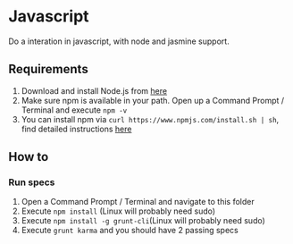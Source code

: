 # Javascript

Do a interation in javascript, with node and jasmine support.

## Requirements

1. Download and install Node.js from [here](https://nodejs.org/)
2. Make sure npm is available in your path. Open up a Command Prompt / Terminal and execute `npm -v`
3. You can install npm via `curl https://www.npmjs.com/install.sh | sh`, find detailed instructions [here](https://www.npmjs.com/package/npm)

## How to

### Run specs
1. Open a Command Prompt / Terminal and navigate to this folder
2. Execute `npm install` (Linux will probably need sudo)
3. Execute `npm install -g grunt-cli`(Linux will probably need sudo)
4. Execute `grunt karma` and you should have 2 passing specs
